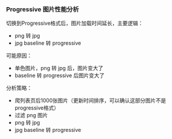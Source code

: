 ### Progressive 图片性能分析
切换到Progressive格式后，图片加载时间延长，主要逻辑：
+ png 转 jpg
+ jpg baseline 转 progressive

可能原因：
+ 单色图片，png 转 jpg 后，图片变大了
+ baseline 转 progressive 后图片变大了


分析策略：
+ 爬列表页后1000张图片（更新时间排序，可以确认这部分图片不是progressive格式）
+ 过滤 png 图片
+ png 转 jpg
+ jpg baseline 转 progressive
